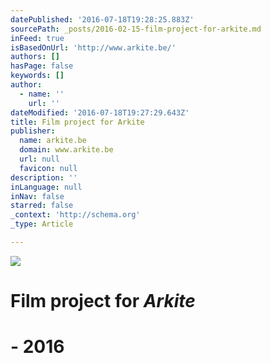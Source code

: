 ```yaml
---
datePublished: '2016-07-18T19:28:25.883Z'
sourcePath: _posts/2016-02-15-film-project-for-arkite.md
inFeed: true
isBasedOnUrl: 'http://www.arkite.be/'
authors: []
hasPage: false
keywords: []
author:
  - name: ''
    url: ''
dateModified: '2016-07-18T19:27:29.643Z'
title: Film project for Arkite
publisher:
  name: arkite.be
  domain: www.arkite.be
  url: null
  favicon: null
description: ''
inLanguage: null
inNav: false
starred: false
_context: 'http://schema.org'
_type: Article

---
```

![](https://s3-us-west-2.amazonaws.com/the-grid-img/p/35312e34f4fd46ed1d39e15b016f6b5734ba3d2e.jpg)

# Film project for _Arkite_

# - **2016**
